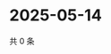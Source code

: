 # 2025-05-14

共 0 条

<!-- BEGIN ZHIHUQUESTIONS -->
<!-- 最后更新时间 Wed May 14 2025 21:24:50 GMT+0800 (China Standard Time) -->

<!-- END ZHIHUQUESTIONS -->
